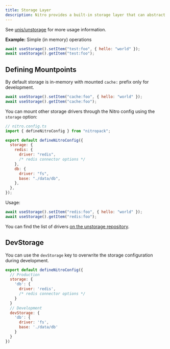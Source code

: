 ```yaml
---
title: Storage Layer
description: Nitro provides a built-in storage layer that can abstract filesystem or database or any other data source.
---
```


See [unjs/unstorage](https://github.com/unjs/unstorage) for more usage information.

**Example:** Simple (in memory) operations

```js
await useStorage().setItem("test:foo", { hello: "world" });
await useStorage().getItem("test:foo");
```

## Defining Mountpoints

By default storage is in-memory with mounted `cache:` prefix only for development.

```js
await useStorage().setItem("cache:foo", { hello: "world" });
await useStorage().getItem("cache:foo");
```

You can mount other storage drivers through the Nitro config using the `storage` option:

```js
// nitro.config.ts
import { defineNitroConfig } from "nitropack";

export default defineNitroConfig({
  storage: {
    redis: {
      driver: "redis",
      /* redis connector options */
    },
    db: {
      driver: "fs",
      base: "./data/db",
    },
  },
});
```

Usage:

```js
await useStorage().setItem("redis:foo", { hello: "world" });
await useStorage().getItem("redis:foo");
```

You can find the list of drivers [on the unstorage repository](https://github.com/unjs/unstorage#drivers).

## DevStorage

You can use the `devStorage` key to overwrite the storage configuration during development.

```js
export default defineNitroConfig({
  // Production
  storage: {
    'db': {
      driver: 'redis',
      /* redis connector options */
    }
  }
  // Development
  devStorage: {
    'db': {
      driver: 'fs',
      base: './data/db'
    }
  }
})
```
